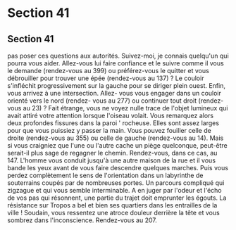 # Section 41

## Section 41

pas poser ces questions aux autorités. Suivez-moi, je connais
quelqu'un qui pourra vous aider.
Allez-vous lui faire confiance et le suivre comme il vous le
demande (rendez-vous au 399) ou préférez-vous le quitter et
vous débrouiller pour trouver une épée (rendez-vous au 137) ?
Le couloir s'infléchit progressivement sur la gauche pour se
diriger plein ouest. Enfin, vous arrivez à une intersection. Allez-
vous vous engager dans un couloir orienté vers le nord (rendez-
vous au 277) ou continuer tout droit (rendez-vous au 23) ?
Fait étrange, vous ne voyez nulle trace de l'objet lumineux qui
avait attiré votre attention lorsque l'oiseau volait. Vous
remarquez alors deux profondes fissures dans la paroi ' rocheuse.
Elles sont assez larges pour que vous puissiez y passer la main.
Vous pouvez fouiller celle de droite (rendez-vous au 355) ou celle
de gauche (rendez-vous au 14). Mais si vous craigniez que l'une
ou l'autre cache un piège quelconque, peut-être serait-il plus sage
de regagner le chemin. Rendez-vous, dans ce cas, au 147.
L'homme vous conduit jusqu'à une autre maison de la rue et il
vous bande les yeux avant de vous faire descendre quelques
marches. Puis vous perdez complètement le sens de l'orientation
dans un labyrinthe de souterrains coupés par de nombreuses
portes. Un parcours compliqué qui zigzague et qui vous semble
interminable. A en juger par l'odeur et l'écho de vos pas qui
résonnent, une partie du trajet doit emprunter les égouts. La
résistance sur Tropos a bel et bien ses quartiers dans les
entrailles de la ville ! Soudain, vous ressentez une atroce douleur
derrière la tête et vous sombrez dans l'inconscience. Rendez-vous
au 207.